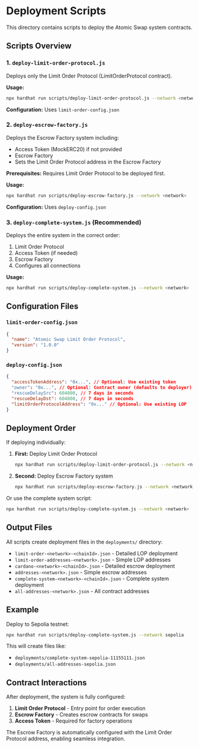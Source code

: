 # Deployment Scripts

This directory contains scripts to deploy the Atomic Swap system contracts.

## Scripts Overview

### 1. `deploy-limit-order-protocol.js`
Deploys only the Limit Order Protocol (LimitOrderProtocol contract).

**Usage:**
```bash
npx hardhat run scripts/deploy-limit-order-protocol.js --network <network>
```

**Configuration:** Uses `limit-order-config.json`

### 2. `deploy-escrow-factory.js`
Deploys the Escrow Factory system including:
- Access Token (MockERC20) if not provided
- Escrow Factory
- Sets the Limit Order Protocol address in the Escrow Factory

**Prerequisites:** Requires Limit Order Protocol to be deployed first.

**Usage:**
```bash
npx hardhat run scripts/deploy-escrow-factory.js --network <network>
```

**Configuration:** Uses `deploy-config.json`

### 3. `deploy-complete-system.js` (Recommended)
Deploys the entire system in the correct order:
1. Limit Order Protocol
2. Access Token (if needed)
3. Escrow Factory
4. Configures all connections

**Usage:**
```bash
npx hardhat run scripts/deploy-complete-system.js --network <network>
```

## Configuration Files

### `limit-order-config.json`
```json
{
  "name": "Atomic Swap Limit Order Protocol",
  "version": "1.0.0"
}
```

### `deploy-config.json`
```json
{
  "accessTokenAddress": "0x...", // Optional: Use existing token
  "owner": "0x...", // Optional: Contract owner (defaults to deployer)
  "rescueDelaySrc": 604800, // 7 days in seconds
  "rescueDelayDst": 604800, // 7 days in seconds
  "limitOrderProtocolAddress": "0x..." // Optional: Use existing LOP
}
```

## Deployment Order

If deploying individually:

1. **First:** Deploy Limit Order Protocol
   ```bash
   npx hardhat run scripts/deploy-limit-order-protocol.js --network <network>
   ```

2. **Second:** Deploy Escrow Factory system
   ```bash
   npx hardhat run scripts/deploy-escrow-factory.js --network <network>
   ```

Or use the complete system script:
```bash
npx hardhat run scripts/deploy-complete-system.js --network <network>
```

## Output Files

All scripts create deployment files in the `deployments/` directory:

- `limit-order-<network>-<chainId>.json` - Detailed LOP deployment
- `limit-order-addresses-<network>.json` - Simple LOP addresses
- `cardano-<network>-<chainId>.json` - Detailed escrow deployment
- `addresses-<network>.json` - Simple escrow addresses
- `complete-system-<network>-<chainId>.json` - Complete system deployment
- `all-addresses-<network>.json` - All contract addresses

## Example

Deploy to Sepolia testnet:
```bash
npx hardhat run scripts/deploy-complete-system.js --network sepolia
```

This will create files like:
- `deployments/complete-system-sepolia-11155111.json`
- `deployments/all-addresses-sepolia.json`

## Contract Interactions

After deployment, the system is fully configured:

1. **Limit Order Protocol** - Entry point for order execution
2. **Escrow Factory** - Creates escrow contracts for swaps
3. **Access Token** - Required for factory operations

The Escrow Factory is automatically configured with the Limit Order Protocol address, enabling seamless integration.
